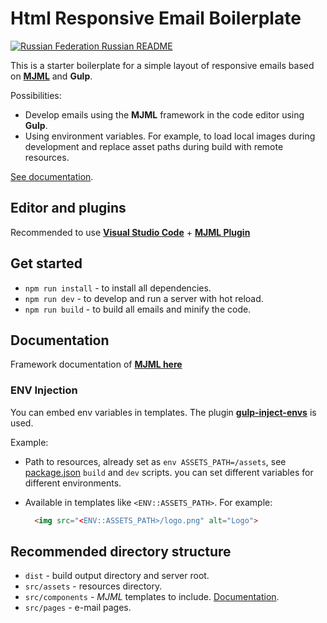# Html Responsive Email Boilerplate

[![Russian Federation](https://raw.githubusercontent.com/stevenrskelton/flag-icon/master/png/16/country-4x3/ru.png "Russian Federation") Russian README](README_RU.md)

This is a starter boilerplate for a simple layout of responsive emails based on **[MJML](https://mjml.io/)** and **Gulp**.

Possibilities:

- Develop emails using the **MJML** framework in the code editor using **Gulp**.
- Using environment variables. For example, to load local images during development and replace asset paths during build with remote resources.

[See documentation](#documentation).

## Editor and plugins

Recommended to use **[Visual Studio Code](https://code.visualstudio.com/Download)** + **[MJML Plugin](https://marketplace.visualstudio.com/items?itemName=attilabuti.vscode-mjml)**

## Get started

- `npm run install` - to install all dependencies.
- `npm run dev` - to develop and run a server with hot reload.
- `npm run build` - to build all emails and minify the code.

## Documentation

Framework documentation of **[MJML here](https://mjml.io/documentation/)**
  
### ENV Injection

You can embed env variables in templates. The plugin **[gulp-inject-envs](https://www.npmjs.com/package/gulp-inject-envs)** is used.

Example:

- Path to resources, already set as `env ASSETS_PATH=/assets`, see [package.json](package.json) `build` and `dev` scripts. you can set different variables for different environments.
- Available in templates like `<ENV::ASSETS_PATH>`.
   For example:

   ``` Html
     <img src="<ENV::ASSETS_PATH>/logo.png" alt="Logo">
   ```

## Recommended directory structure

- `dist` - build output directory and server root.
- `src/assets` - resources directory.
- `src/components` - *MJML* templates to include. [Documentation](https://mjml.io/documentation/#mj-include).
- `src/pages` - e-mail pages.
